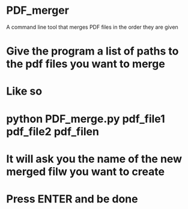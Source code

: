 # PDF_merger
A command line tool that merges PDF files in the order they are given
# Give the program a list of paths to the pdf files you want to merge
# Like so
# python PDF_merge.py pdf_file1 pdf_file2 pdf_filen
# It will ask you the name of the new merged filw you want to create
# Press ENTER and be done
